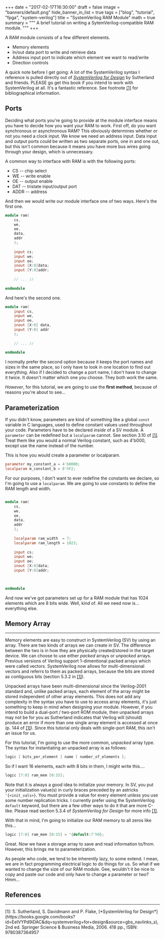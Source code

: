 +++
date = "2017-02-17T16:30:00"
draft = false
image = "banners/default.png"
hide_banner_in_list = true
tags = ["blog", "tutorial", "fpga", "system-verilog"]
title = "SystemVerilog RAM Module"
math = true
summary = """
A brief tutorial on writing a SytemVerilog-compatible RAM module.
"""
+++

A RAM module consists of a few different elements.

- Memory elements
- In/out data port to write and retrieve data
- Address input port to indicate which element we want to read/write
- Direction controls

A quick note before I get going: A lot of the SystemVerilog syntax I reference is pulled directly out of [*SystemVerilog for Design*](#sv-for-design) by Sutherland and friends. PLEASE go get this book if you intend to work with SystemVerilog at all. It's a fantastic reference. See footnote [[1]](#sv-for-design) for bibliographical information.

## Ports ##

Deciding what ports you're going to provide at the module interface means you have to decide how you want your RAM to work. First off, do you want synchronous or asynchronous RAM? This obviously determines whether or not you need a clock input. We know we need an address input. Data input and output ports could be written as two separate ports, one in and one out, but this isn't common because it means you have more bus wires going through your design, which is unnecessary. 

A common way to interface with RAM is with the following ports:

- CS -- chip select
- WE -- write enable
- OE -- output enable
- DAT -- tristate input/output port
- ADDR -- address

And then we would write our module interface one of two ways. Here's the first one.

```verilog
module ram(
	cs,
	we,
	oe,
	data,
	addr
	);
	
	input cs;
	input we;
	input oe;
	inout [X:0]data;
	input [Y:0]addr;
	
	// ... //
	
endmodule
```

And here's the second one.

```verilog
module ram(
	input cs,
	input we,
	input oe,
	inout [X:0] data,
	input [Y:0] addr
	);
	
	// ... //
	
endmodule
```

I normally prefer the second option because it keeps the port names and sizes in the same place, so I only have to look in one location to find out everything. Also if I decided to change a port name, I don't have to change it twice. It doesn't matter which one you choose. They both work the same.

*However*, for this tutorial, we are going to use the **first method**, because of reasons you're about to see...

## Parameterization ##

If you didn't know, parameters are kind of something like a global `const` variable in C languages, used to define constant values used throughout your code. Parameters have to be declared *inside* of a SV module. A `parameter` can be redefined but a `localparam` cannot. See section 3.10 of [[1]](#sv-for-design). Treat them like you would a normal Verilog constant, such as 4'b000, except use the name instead of the number.

This is how you would create a parameter or localparam.

```verilog
parameter my_constant_a = 4'b0000;
localparam m_constant_b = 8'hF2;
```

For our purposes, I don't want to ever redefine the constants we declare, so I'm going to use a `localparam`. We are going to use constants to define the RAM length and width. 

```verilog

module ram(
	cs,
	we,
	oe,
	data,
	addr
	);
	
	localparam ram_width  = 7;
	localparam ram_length = 1023;
	
	input cs;
	input we;
	input oe;
	inout [X:0]data;
	input [Y:0]addr;

	
	
endmodule
```

And now we've got parameters set up for a RAM module that has 1024 elements which are 8 bits wide. Well, kind of. All we need now is... everything else.

## Memory Array ##
----

Memory elements are easy to construct in SystemVerilog (SV) by using an array. There are two kinds of arrays we can create in SV. The difference between the two is in how they are physically created/stored in the target device. We can choose to use either *packed* arrays or *unpacked* arrays. Previous versions of Verilog support 1-dimentional packed arrays which were called vectors. SystemVerilog now allows for multi-dimensional vectors and referrs to them as packed arrays, because the bits are stored as contiguous bits (section 5.3.2 in [[1]](#sv-for-design)).

Unpacked arrays have been multi-dimensional since the Verilog-2001 standard and, unlike packed arrays, each element of the array might be stored independent of other array elements. This does not add any complexity in the syntax you have to use to access array elements, it's just something to keep in mind when designing your module. However, if you intend to build a dual-port / two-port ROM module, then unpacked arrays may not be for you as Sutherland indicates that Verilog will (should) produce an error if more than one single array element is accessed at once (p. 144 of [[1]](#sv-for-design)). Since this tutorial only deals with single-port RAM, this isn't an issue for us.

For this tutorial, I'm going to use the more common, *unpacked* array type. The syntax for instantiating an unpacked array is as follows:

```verilog
logic [ bits_per_element ] name [ number_of_elements ];
```

So if I want 16 elements, each with 8 bits in them, I might write this....

```verilog
logic [7:0] ram_mem [0:15];
```

Note that it is always a good idea to initialize your memory. In SV, you put your initialization value(s) in curly braces preceded by an astricks `'{<init_vals>}`. You must provide a value for every element unless you use some number replication tricks. I currently prefer using the SystemVerilog `default` keyword, but there are a few other ways to do it that are more C-like. Please read section 5.3.4 of *SystemVerilog for Design* for more info [[1]](#sv-for-design).

With that in mind, I'm going to initialize our RAM memory to all zeros like this...

```verilog
logic [7:0] ram_mem [0:15] = '{default:7'h0};
```

Great. Now we have a storage array to save and read information to/from. However, this brings me to parameterization.

As people who code, we tend to be inherently lazy, to some extend. I mean, we are in fact programming electrical logic to do things for us. So what if we wanted to change the size of our RAM module. Gee, wouldn't it be nice to copy and paste our code and only have to change a parameter or two? Hmm...


## References ##
----

<a name="sv-for-design">
[1]</a>: S. Sutherland, S. Davidmann and P. Flake, [*SystemVerilog for Design*](https://books.google.com/books?id=EeIVYPd9iDAC&dq=systemverilog+for+design&source=gbs_navlinks_s), 2nd ed. Springer Science & Business Media, 2006. 418 pp., ISBN: 9780387364957



